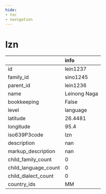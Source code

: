 ```yaml
---
hide:
- toc
- navigation
---
```

# lzn
|                      | info         |
|:---------------------|:-------------|
| id                   | lein1237     |
| family_id            | sino1245     |
| parent_id            | lein1236     |
| name                 | Leinong Naga |
| bookkeeping          | False        |
| level                | language     |
| latitude             | 26.4481      |
| longitude            | 95.4         |
| iso639P3code         | lzn          |
| description          | nan          |
| markup_description   | nan          |
| child_family_count   | 0            |
| child_language_count | 0            |
| child_dialect_count  | 0            |
| country_ids          | MM           |